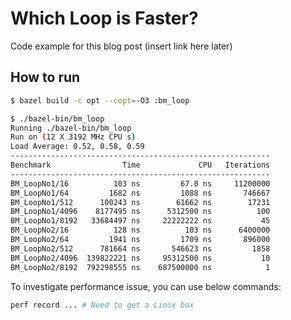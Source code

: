 # Which Loop is Faster?

Code example for this blog post (insert link here later)

## How to run

```bash
$ bazel build -c opt --copt=-O3 :bm_loop

$ ./bazel-bin/bm_loop
Running ./bazel-bin/bm_loop
Run on (12 X 3192 MHz CPU s)
Load Average: 0.52, 0.58, 0.59
----------------------------------------------------------
Benchmark                Time             CPU   Iterations
----------------------------------------------------------
BM_LoopNo1/16          103 ns         67.0 ns     11200000
BM_LoopNo1/64         1682 ns         1088 ns       746667
BM_LoopNo1/512      100243 ns        61662 ns        17231
BM_LoopNo1/4096    8177495 ns      5312500 ns          100
BM_LoopNo1/8192   33684497 ns     22222222 ns           45
BM_LoopNo2/16          128 ns          103 ns      6400000
BM_LoopNo2/64         1941 ns         1709 ns       896000
BM_LoopNo2/512      781664 ns       546623 ns         1858
BM_LoopNo2/4096  139822221 ns     95312500 ns           10
BM_LoopNo2/8192  792298555 ns    687500000 ns            1
```

To investigate performance issue, you can use below commands:

```bash
perf record ... # Need to get a Linux box
```

